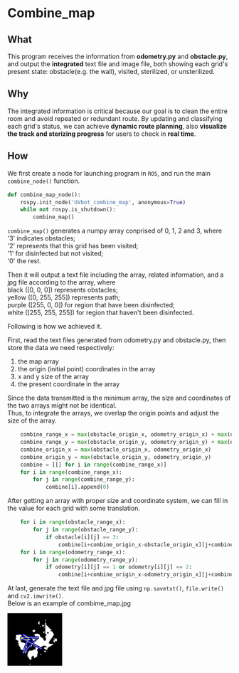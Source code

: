 # Combine_map

## What
This program receives the information from **odometry.py** and **obstacle.py**, and output the **integrated** text file and image file, both showing each grid's present state: obstacle(e.g. the wall), visited, sterilized, or unsterilized.

## Why
The integrated information is critical because our goal is to clean the entire room and avoid repeated or redundant route. By updating and classifying each grid's status, we can achieve **dynamic route planning**, also **visualize the track and sterizing progress** for users to check in **real time**.


## How
We first create a node for launching program in  `ROS`, and run the main `combine_node()` function.
```python
def combine_map_node():
    rospy.init_node('UVbot_combine_map', anonymous=True)
    while not rospy.is_shutdown():
        combine_map()
```
`combine_map()` generates a numpy array conprised of 0, 1, 2 and 3, where  
'3' indicates obstacles;   
'2' represents that this grid has been visited;  
'1' for disinfected but not visited;  
'0' the rest. 

Then it will output a text file including the array, related information, and a jpg file according to the array, where  
black ([0, 0, 0]) represents obstacles;  
yellow ([0, 255, 255]) represents path;  
purple ([255, 0, 0]) for region that have been disinfected;  
white ([255, 255, 255]) for region that haven't been disinfected.

Following is how we achieved it.

First, read the text files generated from odometry.py and obstacle.py, then store the data we need respectively: 
1. the map array 
2. the origin (initial point) coordinates in the array
3. x and y size of the array
4. the present coordinate in the array

Since the data transmitted is the minimum array, the size and coordinates of the two arrays might not be identical.  
Thus, to integrate the arrays, we overlap the origin points and adjust the size of the array.

```python
    combine_range_x = max(obstacle_origin_x, odometry_origin_x) + max(obstacle_range_x-obstacle_origin_x, odometry_range_x-odometry_origin_x)
    combine_range_y = max(obstacle_origin_y, odometry_origin_y) + max(obstacle_range_y-obstacle_origin_y, odometry_range_y-odometry_origin_y)
    combine_origin_x = max(obstacle_origin_x, odometry_origin_x)
    combine_origin_y = max(obstacle_origin_y, odometry_origin_y)
    combine = [[] for i in range(combine_range_x)]
    for i in range(combine_range_x):
        for j in range(combine_range_y):
            combine[i].append(0)
```
After getting an array with proper size and coordinate system, we can fill in the value for each grid with some translation.

```python
    for i in range(obstacle_range_x):
        for j in range(obstacle_range_y):
            if obstacle[i][j] == 3:
                combine[i+combine_origin_x-obstacle_origin_x][j+combine_origin_y-obstacle_origin_y] = 3
    for i in range(odometry_range_x):
        for j in range(odometry_range_y):
            if odometry[i][j] == 1 or odometry[i][j] == 2:
                combine[i+combine_origin_x-odometry_origin_x][j+combine_origin_y-odometry_origin_y] = odometry[i][j]
```
At last, generate the text file and jpg file using `np.savetxt()`, `file.write()` and `cv2.imwrite()`.  
Below is an example of combime_map.jpg

![combine_map.jpg](https://github.com/noidname01/UV_Robotic_Challenge-Software/blob/master/map/combine_map.jpg)


